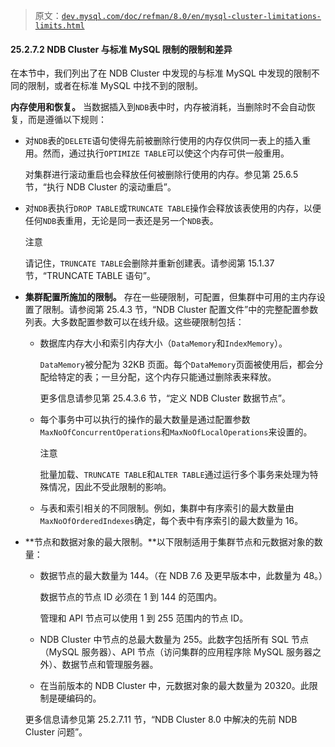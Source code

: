 > 原文：[`dev.mysql.com/doc/refman/8.0/en/mysql-cluster-limitations-limits.html`](https://dev.mysql.com/doc/refman/8.0/en/mysql-cluster-limitations-limits.html)

#### 25.2.7.2 NDB Cluster 与标准 MySQL 限制的限制和差异

在本节中，我们列出了在 NDB Cluster 中发现的与标准 MySQL 中发现的限制不同的限制，或者在标准 MySQL 中找不到的限制。

**内存使用和恢复。** 当数据插入到`NDB`表中时，内存被消耗，当删除时不会自动恢复，而是遵循以下规则：

+   对`NDB`表的`DELETE`语句使得先前被删除行使用的内存仅供同一表上的插入重用。然而，通过执行`OPTIMIZE TABLE`可以使这个内存可供一般重用。

    对集群进行滚动重启也会释放任何被删除行使用的内存。参见第 25.6.5 节，“执行 NDB Cluster 的滚动重启”。

+   对`NDB`表执行`DROP TABLE`或`TRUNCATE TABLE`操作会释放该表使用的内存，以便任何`NDB`表重用，无论是同一表还是另一个`NDB`表。

    注意

    请记住，`TRUNCATE TABLE`会删除并重新创建表。请参阅第 15.1.37 节，“TRUNCATE TABLE 语句”。

+   **集群配置所施加的限制。** 存在一些硬限制，可配置，但集群中可用的主内存设置了限制。请参阅第 25.4.3 节，“NDB Cluster 配置文件”中的完整配置参数列表。大多数配置参数可以在线升级。这些硬限制包括：

    +   数据库内存大小和索引内存大小（`DataMemory`和`IndexMemory`）。

        `DataMemory`被分配为 32KB 页面。每个`DataMemory`页面被使用后，都会分配给特定的表；一旦分配，这个内存只能通过删除表来释放。

        更多信息请参见第 25.4.3.6 节，“定义 NDB Cluster 数据节点”。

    +   每个事务中可以执行的操作的最大数量是通过配置参数`MaxNoOfConcurrentOperations`和`MaxNoOfLocalOperations`来设置的。

        注意

        批量加载、`TRUNCATE TABLE`和`ALTER TABLE`通过运行多个事务来处理为特殊情况，因此不受此限制的影响。

    +   与表和索引相关的不同限制。例如，集群中有序索引的最大数量由`MaxNoOfOrderedIndexes`确定，每个表中有序索引的最大数量为 16。

+   **节点和数据对象的最大限制。**以下限制适用于集群节点和元数据对象的数量：

    +   数据节点的最大数量为 144。（在 NDB 7.6 及更早版本中，此数量为 48。）

        数据节点的节点 ID 必须在 1 到 144 的范围内。

        管理和 API 节点可以使用 1 到 255 范围内的节点 ID。

    +   NDB Cluster 中节点的总最大数量为 255。此数字包括所有 SQL 节点（MySQL 服务器）、API 节点（访问集群的应用程序除 MySQL 服务器之外）、数据节点和管理服务器。

    +   在当前版本的 NDB Cluster 中，元数据对象的最大数量为 20320。此限制是硬编码的。

    更多信息请参见第 25.2.7.11 节，“NDB Cluster 8.0 中解决的先前 NDB Cluster 问题”。
